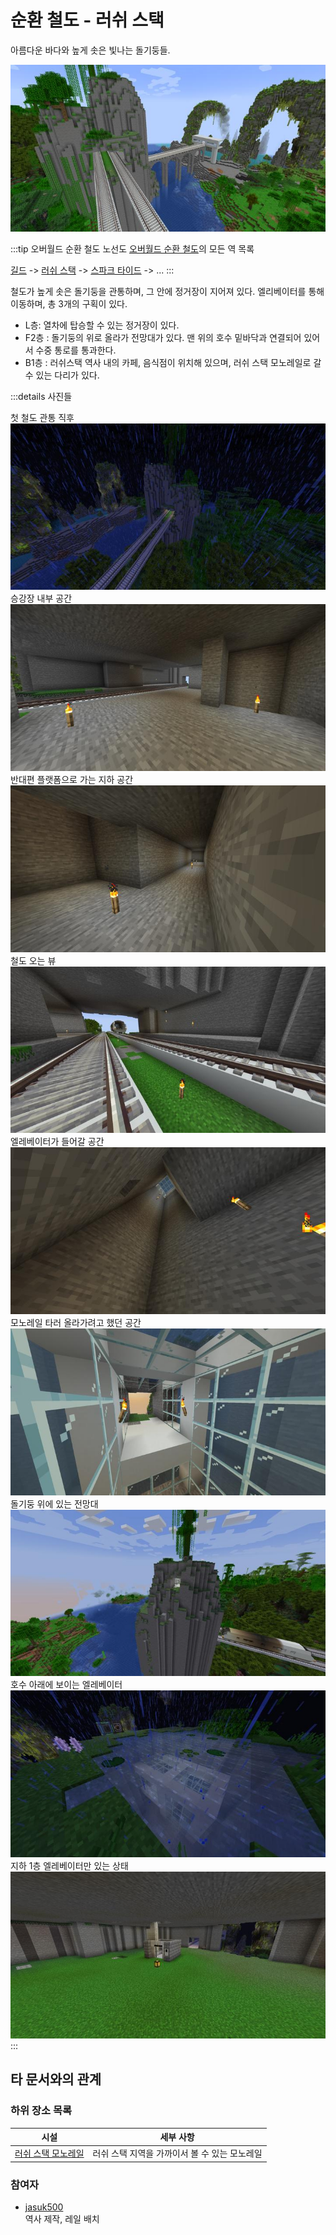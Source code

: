 # 순환 철도 - 러쉬 스택

아름다운 바다와 높게 솟은 빛나는 돌기둥들.

![asdf](../../asset/buildings/ocr_lush_stack/main.jpg)

<!-- tag_target_open:frame:overworld_circular_rail -->
:::tip 오버월드 순환 철도 노선도
[오버월드 순환 철도](overworld_circular_railway.md)의 모든 역 목록

[길드](ocr_the_guild.md) -> [러쉬 스택](ocr_lush_stack.md) -> [스파크 타이드](ocr_spark_tide.md) -> ...
:::
<!-- tag_close -->

철도가 높게 솟은 돌기둥을 관통하며, 그 안에 정거장이 지어져 있다. 
엘리베이터를 통해 이동하며, 총 3개의 구획이 있다. 
- L층: 열차에 탑승할 수 있는 정거장이 있다. 
- F2층 : 돌기둥의 위로 올라가 전망대가 있다. 맨 위의 호수 밑바닥과 연결되어 있어서 수중 통로를 통과한다.
- B1층 : 러쉬스택 역사 내의 카페, 음식점이 위치해 있으며, 러쉬 스택 모노레일로 갈 수 있는 다리가 있다.

:::details 사진들

첫 철도 관통 직후  
![asdf](../../asset/buildings/ocr_lush_stack/init1.jpg)
승강장 내부 공간  
![asdf](../../asset/buildings/ocr_lush_stack/init2.jpg)
반대편 플랫폼으로 가는 지하 공간  
![asdf](../../asset/buildings/ocr_lush_stack/init3.jpg)
철도 오는 뷰  
![asdf](../../asset/buildings/ocr_lush_stack/init4.jpg)
엘레베이터가 들어갈 공간  
![asdf](../../asset/buildings/ocr_lush_stack/init5.jpg)
모노레일 타러 올라가려고 했던 공간  
![asdf](../../asset/buildings/ocr_lush_stack/init6.jpg)
돌기둥 위에 있는 전망대  
![asdf](../../asset/buildings/ocr_lush_stack/init7.jpg)
호수 아래에 보이는 엘레베이터  
![asdf](../../asset/buildings/ocr_lush_stack/init8.jpg)
지하 1층 엘레베이터만 있는 상태  
![asdf](../../asset/buildings/ocr_lush_stack/init9.jpg)
:::

## 타 문서와의 관계
<!-- ### 상위 장소 -->
<!-- tag_source_open:link_list:child_spot -->
<!-- tag_close -->

<!-- ### 하위 장소 목록 -->
<!-- tag_target_open:reverse_link_list:child_spot -->
<!-- tag_arg:preset:spots_inside -->
### 하위 장소 목록
|시설|세부 사항|
|---|---|
|[러쉬 스택 모노레일](lush_stack_monorail.md)|러쉬 스택 지역을 가까이서 볼 수 있는 모노레일|
<!-- tag_close -->


<!-- 보유 시설 목록 -->
<!-- tag_target_open:reverse_link_list:building_spot -->
<!-- tag_arg:preset:systems_inside -->
<!-- tag_close -->

### 참여자
<!-- tag_source_open:link_list:member_contribute -->
- [jasuk500](../members/jasuk500.md)  
역사 제작, 레일 배치
<!-- tag_close-->